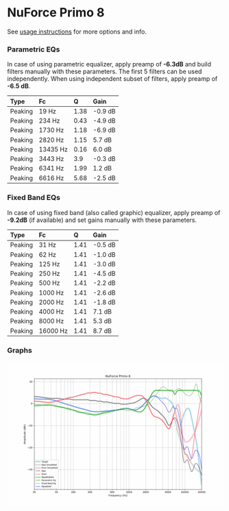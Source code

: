 # NuForce Primo 8
See [usage instructions](https://github.com/jaakkopasanen/AutoEq#usage) for more options and info.

### Parametric EQs
In case of using parametric equalizer, apply preamp of **-6.3dB** and build filters manually
with these parameters. The first 5 filters can be used independently.
When using independent subset of filters, apply preamp of **-6.5 dB**.

| Type    | Fc       |    Q | Gain    |
|:--------|:---------|:-----|:--------|
| Peaking | 19 Hz    | 1.38 | -0.9 dB |
| Peaking | 234 Hz   | 0.43 | -4.9 dB |
| Peaking | 1730 Hz  | 1.18 | -6.9 dB |
| Peaking | 2820 Hz  | 1.15 | 5.7 dB  |
| Peaking | 13435 Hz | 0.16 | 6.0 dB  |
| Peaking | 3443 Hz  | 3.9  | -0.3 dB |
| Peaking | 6341 Hz  | 1.99 | 1.2 dB  |
| Peaking | 6616 Hz  | 5.68 | -2.5 dB |

### Fixed Band EQs
In case of using fixed band (also called graphic) equalizer, apply preamp of **-9.2dB**
(if available) and set gains manually with these parameters.

| Type    | Fc       |    Q | Gain    |
|:--------|:---------|:-----|:--------|
| Peaking | 31 Hz    | 1.41 | -0.5 dB |
| Peaking | 62 Hz    | 1.41 | -1.0 dB |
| Peaking | 125 Hz   | 1.41 | -3.0 dB |
| Peaking | 250 Hz   | 1.41 | -4.5 dB |
| Peaking | 500 Hz   | 1.41 | -2.2 dB |
| Peaking | 1000 Hz  | 1.41 | -2.6 dB |
| Peaking | 2000 Hz  | 1.41 | -1.8 dB |
| Peaking | 4000 Hz  | 1.41 | 7.1 dB  |
| Peaking | 8000 Hz  | 1.41 | 5.3 dB  |
| Peaking | 16000 Hz | 1.41 | 8.7 dB  |

### Graphs
![](./NuForce%20Primo%208.png)